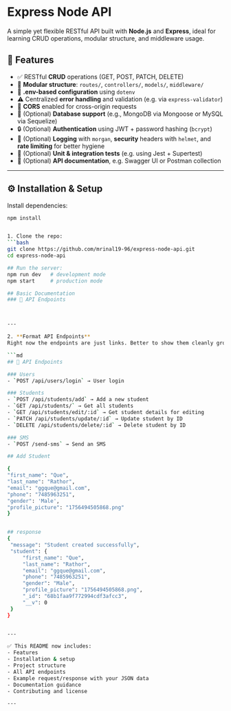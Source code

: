 # Express Node API

A simple yet flexible RESTful API built with **Node.js** and **Express**, ideal for learning CRUD operations, modular structure, and middleware usage.

## 🚀 Features

- ✅ RESTful **CRUD** operations (GET, POST, PATCH, DELETE)
- 📁 **Modular structure**: `routes/`, `controllers/`, `models/`, `middleware/`
- 🔐 **.env-based configuration** using `dotenv`
- ⚠️ Centralized **error handling** and validation (e.g. via `express-validator`)
- 🔄 **CORS** enabled for cross-origin requests
- 🧱 (Optional) **Database support** (e.g., MongoDB via Mongoose or MySQL via Sequelize)
- 🔒 (Optional) **Authentication** using JWT + password hashing (`bcrypt`)
- 🧩 (Optional) **Logging** with `morgan`, **security** headers with `helmet`, and **rate limiting** for better hygiene
- 🧪 (Optional) **Unit & integration tests** (e.g. using Jest + Supertest)
- 📄 (Optional) **API documentation**, e.g. Swagger UI or Postman collection

---

## ⚙️ Installation & Setup
 Install dependencies:
   ```bash
   npm install


1. Clone the repo:  
   ```bash
   git clone https://github.com/mrinal19-96/express-node-api.git
   cd express-node-api

## Run the server:
npm run dev   # development mode
npm start     # production mode

## Basic Documentation
### 📌 API Endpoints



---

2. **Format API Endpoints**  
Right now the endpoints are just links. Better to show them cleanly grouped by resource:  

```md
## 📌 API Endpoints

### Users
- `POST /api/users/login` → User login

### Students
- `POST /api/students/add` → Add a new student
- `GET /api/students/` → Get all students
- `GET /api/students/edit/:id` → Get student details for editing
- `PATCH /api/students/update/:id` → Update student by ID
- `DELETE /api/students/delete/:id` → Delete student by ID

### SMS
- `POST /send-sms` → Send an SMS

## Add Student

{
  "first_name": "Que",
  "last_name": "Rathor",
  "email": "ggque@gmail.com",
  "phone": "7485963251",
  "gender": 'Male',
  "profile_picture": "1756494505868.png"
}


## response
{
    "message": "Student created successfully",
    "student": {
        "first_name": "Que",
        "last_name": "Rathor",
        "email": "ggque@gmail.com",
        "phone": "7485963251",
        "gender": "Male",
        "profile_picture": "1756494505868.png",
        "_id": "68b1faa9f772994cdf3afcc3",
        "__v": 0
    }
}


---

✅ This README now includes:  
- Features  
- Installation & setup  
- Project structure  
- All API endpoints  
- Example request/response with your JSON data  
- Documentation guidance  
- Contributing and license  

---

